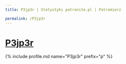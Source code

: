 ```yaml
---
title: P3jp3r | Statystyki patronite.pl | Patromierz

permalink: /P3jp3r
---
```


# [P3jp3r](https://patronite.pl/P3jp3r)

{% include profile.md name="P3jp3r" prefix="p" %}
